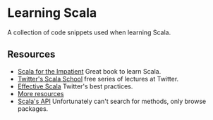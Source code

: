# Learning Scala

A collection of code snippets used when learning Scala.


## Resources

* [Scala for the Impatient](http://www.amazon.com/dp/0321774094/ref=as_li_ss_til?tag=merbist-20&camp=0&creative=0&linkCode=as4&creativeASIN=0321774094&adid=1CXKQA0V9V4X4ZE0D8FY) Great book to learn Scala.
* [Twitter's Scala School](http://twitter.github.com/scala_school/) free series of lectures at Twitter.
* [Effective Scala](http://twitter.github.com/effectivescala/) Twitter's
  best practices.
* [More resources](http://www.scala-lang.org/node/197)
* [Scala's API](http://www.scala-lang.org/api/current/index.html#package)
Unfortunately can't search for methods, only browse packages.
